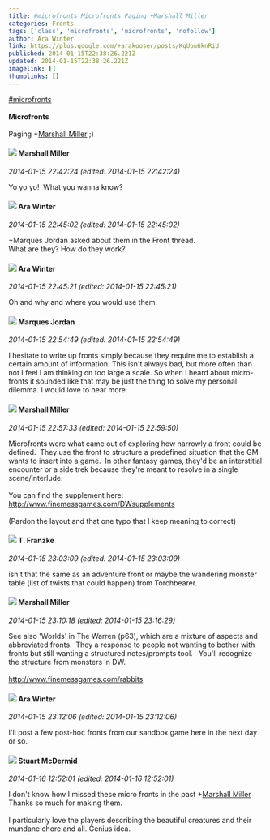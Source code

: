 ```yaml
---
title: #microfronts Microfronts Paging +Marshall Miller
categories: Fronts
tags: ['class', 'microfronts', 'microfronts', 'nofollow']
author: Ara Winter
link: https://plus.google.com/+arakooser/posts/KqUou6knRiU
published: 2014-01-15T22:38:26.221Z
updated: 2014-01-15T22:38:26.221Z
imagelink: []
thumblinks: []
---
```


 <a rel="nofollow" class="ot-hashtag" href="https://plus.google.com/s/%23microfronts/posts">#microfronts</a>  <br /><br /><b>Microfronts</b><br /><br />Paging <span class="proflinkWrapper"><span class="proflinkPrefix">+</span><a class="proflink" href="https://plus.google.com/113927217394445366066" oid="113927217394445366066">Marshall Miller</a></span> ;)
<div id='comment z12iwvy5koisexnnk22fjfh54nq0y5iug'>
  <h4><img src='{{site.baseurl}}//images/avatars/113927217394445366066_photo.jpg'> Marshall Miller</h4>
      <p><cite>2014-01-15 22:42:24 (edited: 2014-01-15 22:42:24)</cite></p>
        <p>Yo yo yo!  What you wanna know?</p>
</div>
        

<div id='comment z12iwvy5koisexnnk22fjfh54nq0y5iug'>
  <h4><img src='{{site.baseurl}}//images/avatars/115723089379701254750_photo.jpg'> Ara Winter</h4>
      <p><cite>2014-01-15 22:45:02 (edited: 2014-01-15 22:45:02)</cite></p>
        <p>+Marques Jordan asked about them in the Front thread.<br />What are they? How do they work? </p>
</div>
        

<div id='comment z12iwvy5koisexnnk22fjfh54nq0y5iug'>
  <h4><img src='{{site.baseurl}}//images/avatars/115723089379701254750_photo.jpg'> Ara Winter</h4>
      <p><cite>2014-01-15 22:45:21 (edited: 2014-01-15 22:45:21)</cite></p>
        <p>Oh and why and where you would use them. </p>
</div>
        

<div id='comment z12iwvy5koisexnnk22fjfh54nq0y5iug'>
  <h4><img src='{{site.baseurl}}//images/avatars/114124925422808188628_photo.jpg'> Marques Jordan</h4>
      <p><cite>2014-01-15 22:54:49 (edited: 2014-01-15 22:54:49)</cite></p>
        <p>I hesitate to write up fronts simply because they require me to establish a certain amount of information. This isn&#39;t always bad, but more often than not I feel I am thinking on too large a scale. So when I heard about micro-fronts it sounded like that may be just the thing to solve my personal dilemma. I would love to hear more.</p>
</div>
        

<div id='comment z12iwvy5koisexnnk22fjfh54nq0y5iug'>
  <h4><img src='{{site.baseurl}}//images/avatars/113927217394445366066_photo.jpg'> Marshall Miller</h4>
      <p><cite>2014-01-15 22:57:33 (edited: 2014-01-15 22:59:50)</cite></p>
        <p>Microfronts were what came out of exploring how narrowly a front could be defined.  They use the front to structure a predefined situation that the GM wants to insert into a game.  In other fantasy games, they&#39;d be an interstitial encounter or a side trek because they&#39;re meant to resolve in a single scene/interlude.<br /><br />You can find the supplement here:<br /><a href="http://www.finemessgames.com/DWsupplements" class="ot-anchor">http://www.finemessgames.com/DWsupplements</a><br /><br />(Pardon the layout and that one typo that I keep meaning to correct)</p>
</div>
        

<div id='comment z12iwvy5koisexnnk22fjfh54nq0y5iug'>
  <h4><img src='{{site.baseurl}}//images/avatars/110330901807759406775_photo.jpg'> T. Franzke</h4>
      <p><cite>2014-01-15 23:03:09 (edited: 2014-01-15 23:03:09)</cite></p>
        <p>isn&#39;t that the same as an adventure front or maybe the wandering monster table (list of twists that could happen) from Torchbearer. </p>
</div>
        

<div id='comment z12iwvy5koisexnnk22fjfh54nq0y5iug'>
  <h4><img src='{{site.baseurl}}//images/avatars/113927217394445366066_photo.jpg'> Marshall Miller</h4>
      <p><cite>2014-01-15 23:10:18 (edited: 2014-01-15 23:16:29)</cite></p>
        <p>See also &#39;Worlds&#39; in The Warren (p63), which are a mixture of aspects and abbreviated fronts.  They a response to people not wanting to bother with fronts but still wanting a structured notes/prompts tool.   You&#39;ll recognize the structure from monsters in DW.<br /><br /><a href="http://www.finemessgames.com/rabbits" class="ot-anchor">http://www.finemessgames.com/rabbits</a></p>
</div>
        

<div id='comment z12iwvy5koisexnnk22fjfh54nq0y5iug'>
  <h4><img src='{{site.baseurl}}//images/avatars/115723089379701254750_photo.jpg'> Ara Winter</h4>
      <p><cite>2014-01-15 23:12:06 (edited: 2014-01-15 23:12:06)</cite></p>
        <p>I&#39;ll post a few post-hoc fronts from our sandbox game here in the next day or so. </p>
</div>
        

<div id='comment z12iwvy5koisexnnk22fjfh54nq0y5iug'>
  <h4><img src='{{site.baseurl}}//images/avatars/106869300898899999469_photo.jpg'> Stuart McDermid</h4>
      <p><cite>2014-01-16 12:52:01 (edited: 2014-01-16 12:52:01)</cite></p>
        <p>I don&#39;t know how I missed these micro fronts in the past <span class="proflinkWrapper"><span class="proflinkPrefix">+</span><a class="proflink" href="https://plus.google.com/113927217394445366066" oid="113927217394445366066">Marshall Miller</a></span> Thanks so much for making them. <br /><br />I particularly love the players describing the beautiful creatures and their mundane chore and all. Genius idea.</p>
</div>
        